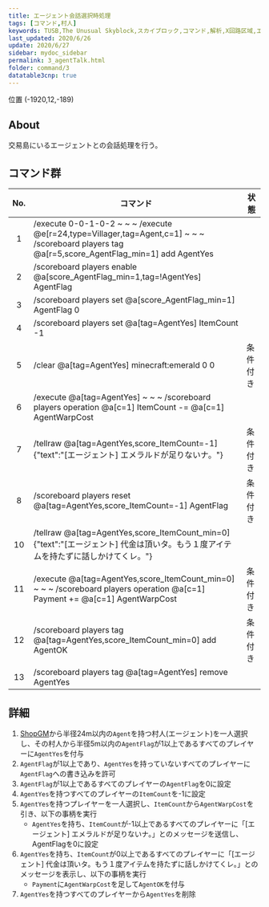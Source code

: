```yaml
---
title: エージェント会話選択時処理
tags: [コマンド,村人]
keywords: TUSB,The Unusual Skyblock,スカイブロック,コマンド,解析,X回路区域,エージェント,転職
last_updated: 2020/6/26
update: 2020/6/27
sidebar: mydoc_sidebar
permalink: 3_agentTalk.html
folder: command/3
datatable3cnp: true
---
```


<span class="label label-primary">位置 (-1920,12,-189)</span>

## About

交易島にいるエージェントとの会話処理を行う。

## コマンド群

<div class="datatable3cnp-begin"></div>

|No.|コマンド|状態|
|:-:|-|-|
|1|/execute 0-0-1-0-2 ~ ~ ~ /execute @e[r=24,type=Villager,tag=Agent,c=1] ~ ~ ~ /scoreboard players tag @a[r=5,score_AgentFlag_min=1] add AgentYes|
|2|/scoreboard players enable @a[score_AgentFlag_min=1,tag=!AgentYes] AgentFlag|
|3|/scoreboard players set @a[score_AgentFlag_min=1] AgentFlag 0|
|4|/scoreboard players set @a[tag=AgentYes] ItemCount -1|
|5|/clear @a[tag=AgentYes] minecraft:emerald 0 0|条件付き|
|6|/execute @a[tag=AgentYes] ~ ~ ~ /scoreboard players operation @a[c=1] ItemCount -= @a[c=1] AgentWarpCost|
|7|/tellraw @a[tag=AgentYes,score_ItemCount=-1] {"text":"[エージェント] エメラルドが足りないナ。"}|条件付き|
|8|/scoreboard players reset @a[tag=AgentYes,score_ItemCount=-1] AgentFlag|条件付き|
|10|/tellraw @a[tag=AgentYes,score_ItemCount_min=0] {"text":"[エージェント] 代金は頂いタ。もう１度アイテムを持たずに話しかけてくレ。"}|
|11|/execute @a[tag=AgentYes,score_ItemCount_min=0] ~ ~ ~ /scoreboard players operation @a[c=1] Payment += @a[c=1] AgentWarpCost|条件付き|
|12|/scoreboard players tag @a[tag=AgentYes,score_ItemCount_min=0] add AgentOK|条件付き|
|13|/scoreboard players tag @a[tag=AgentYes] remove AgentYes|

<div class="datatable3cnp-end"></div>

## 詳細

1. [ShopGM](TUSB_Analysis_Entity.html#shopgm)から半径24m以内の`Agent`を持つ村人(エージェント)を一人選択し、その村人から半径5m以内の`AgentFlag`が1以上であるすべてのプレイヤーに`AgentYes`を付与
2. `AgentFlag`が1以上であり、`AgentYes`を持っていないすべてのプレイヤーに`AgentFlag`への書き込みを許可
3. `AgentFlag`が1以上であるすべてのプレイヤーの`AgentFlag`を0に設定
4. `AgentYes`を持つすべてのプレイヤーの`ItemCount`を-1に設定
5. `AgentYes`を持つプレイヤーを一人選択し、`ItemCount`から`AgentWarpCost`を引き、以下の事柄を実行
   - `AgentYes`を持ち、`ItemCount`が-1以上であるすべてのプレイヤーに「[エージェント] エメラルドが足りないナ。」とのメッセージを送信し、AgentFlagを0に設定
6. `AgentYes`を持ち、`ItemCount`が0以上であるすべてのプレイヤーに「[エージェント] 代金は頂いタ。もう１度アイテムを持たずに話しかけてくレ。」とのメッセージを表示し、以下の事柄を実行
   - `Payment`に`AgentWarpCost`を足して`AgentOK`を付与
7. `AgentYes`を持つすべてのプレイヤーから`AgentYes`を削除
